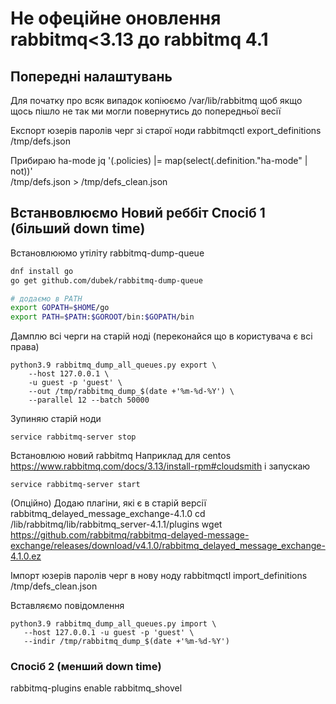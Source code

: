 # Не офеційне оновлення rabbitmq<3.13 до rabbitmq 4.1

## Попередні налаштувань
Для початку про всяк випадок копіюємо /var/lib/rabbitmq щоб якщо щось пішло не так ми могли повернутись до попередньої весії

Експорт юзерів паролів черг зі старої ноди
rabbitmqctl export_definitions /tmp/defs.json 

Прибираю ha-mode
jq '(.policies) |= map(select(.definition."ha-mode" | not))' \
    /tmp/defs.json > /tmp/defs_clean.json

## Встанвовлюємо Новий реббіт Спосіб 1 (більший down time)

Встановлююмо утіліту rabbitmq-dump-queue
```bash
dnf install go
go get github.com/dubek/rabbitmq-dump-queue

# додаємо в PATH
export GOPATH=$HOME/go
export PATH=$PATH:$GOROOT/bin:$GOPATH/bin
```

Дамплю всі черги на старій ноді (переконайся що в користувача є всі права)
```   
python3.9 rabbitmq_dump_all_queues.py export \
    --host 127.0.0.1 \
    -u guest -p 'guest' \
    --out /tmp/rabbitmq_dump_$(date +'%m-%d-%Y') \
    --parallel 12 --batch 50000
```

Зупиняю старій ноди 
```
service rabbitmq-server stop
```


Встановлюю новий rabbitmq
Наприклад для centos 
https://www.rabbitmq.com/docs/3.13/install-rpm#cloudsmith
і запускаю
```
service rabbitmq-server start
```


(Опційно)
Додаю плагіни, які є в старій версії rabbitmq_delayed_message_exchange-4.1.0
cd /lib/rabbitmq/lib/rabbitmq_server-4.1.1/plugins
wget https://github.com/rabbitmq/rabbitmq-delayed-message-exchange/releases/download/v4.1.0/rabbitmq_delayed_message_exchange-4.1.0.ez

Імпорт юзерів паролів черг в нову ноду
rabbitmqctl import_definitions /tmp/defs_clean.json

Вставляємо повідомлення
```
python3.9 rabbitmq_dump_all_queues.py import \
   --host 127.0.0.1 -u guest -p 'guest' \
   --indir /tmp/rabbitmq_dump_$(date +'%m-%d-%Y') 
```


### Спосіб 2 (менший down time)

rabbitmq-plugins enable rabbitmq_shovel



